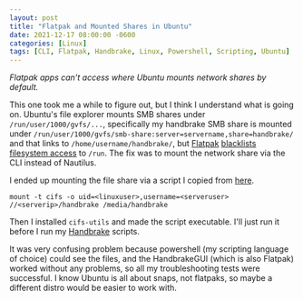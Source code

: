 ```yaml
---
layout: post
title: "Flatpak and Mounted Shares in Ubuntu"
date: 2021-12-17 08:00:00 -0600
categories: [Linux]
tags: [CLI, Flatpak, Handbrake, Linux, Powershell, Scripting, Ubuntu]
---
```


*Flatpak apps can't access where Ubuntu mounts network shares by default.*

This one took me a while to figure out, but I think I understand what is going on. Ubuntu's file explorer mounts SMB shares under `/run/user/1000/gvfs/...`, specifically my handbrake SMB share is mounted under `/run/user/1000/gvfs/smb-share:server=servername,share=handbrake/` and that links to `/home/username/handbrake/`, but [Flatpak](https://docs.flatpak.org/en/latest/index.html) [blacklists filesystem access](https://docs.flatpak.org/en/latest/sandbox-permissions.html?highlight=blacklist#filesystem-access) to `/run`. The fix was to mount the network share via the CLI instead of Nautilus.

I ended up mounting the file share via a script I copied from [here](https://askubuntu.com/a/1050499).

`mount -t cifs -o uid=<linuxuser>,username=<serveruser> //<serverip>/handbrake /media/handbrake`

Then I installed `cifs-utils` and made the script executable. I'll just run it before I run my [Handbrake](https://handbrake.fr/downloads2.php) scripts.

It was very confusing problem because powershell (my scripting language of choice) could see the files, and the HandbrakeGUI (which is also Flatpak) worked without any problems, so all my troubleshooting tests were successful. I know Ubuntu is all about snaps, not flatpaks, so maybe a different distro would be easier to work with.
